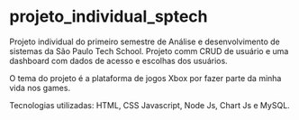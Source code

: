 # projeto_individual_sptech
Projeto individual do primeiro semestre de Análise e desenvolvimento de sistemas da São Paulo Tech School.
Projeto comm CRUD de usuário e uma dashboard com dados de acesso e escolhas dos usuários.

O tema do projeto é a plataforma de jogos Xbox por fazer parte da minha vida nos games.

Tecnologias utilizadas:
HTML, CSS Javascript, Node Js, Chart Js e MySQL.
